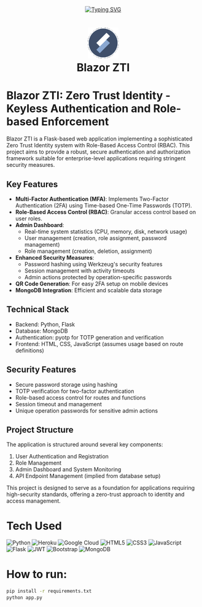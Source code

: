 <div align="center">

[![Typing SVG](https://readme-typing-svg.demolab.com?font=Fira+Code&size=60&pause=800&center=true&vCenter=true&random=false&width=535&height=100&lines=Blazor+ZTI+🔥)](https://git.io/typing-svg)

</div>



<div align="center">
      <h1> <img src="static/images/logo.png" width="80px"><br/>Blazor ZTI</h1>
     </div>
<!-- <p align="center"> <a href="https://linkedin.com/in/kvhkc" target="_blank"><img alt="" src="https://img.shields.io/badge/LinkedIn-0077B5?style=normal&logo=linkedin&logoColor=white" style="vertical-align:center" /></a> </p> -->

# Blazor ZTI: Zero Trust Identity - Keyless Authentication and Role-based Enforcement

Blazor ZTI is a Flask-based web application implementing a sophisticated Zero Trust Identity system with Role-Based Access Control (RBAC). This project aims to provide a robust, secure authentication and authorization framework suitable for enterprise-level applications requiring stringent security measures.

## Key Features

- **Multi-Factor Authentication (MFA)**: Implements Two-Factor Authentication (2FA) using Time-based One-Time Passwords (TOTP).
- **Role-Based Access Control (RBAC)**: Granular access control based on user roles.
- **Admin Dashboard**: 
  - Real-time system statistics (CPU, memory, disk, network usage)
  - User management (creation, role assignment, password management)
  - Role management (creation, deletion, assignment)
- **Enhanced Security Measures**:
  - Password hashing using Werkzeug's security features
  - Session management with activity timeouts
  - Admin actions protected by operation-specific passwords
- **QR Code Generation**: For easy 2FA setup on mobile devices
- **MongoDB Integration**: Efficient and scalable data storage

## Technical Stack

- Backend: Python, Flask
- Database: MongoDB
- Authentication: pyotp for TOTP generation and verification
- Frontend: HTML, CSS, JavaScript (assumes usage based on route definitions)

## Security Features

- Secure password storage using hashing
- TOTP verification for two-factor authentication
- Role-based access control for routes and functions
- Session timeout and management
- Unique operation passwords for sensitive admin actions

## Project Structure

The application is structured around several key components:

1. User Authentication and Registration
2. Role Management
3. Admin Dashboard and System Monitoring
4. API Endpoint Management (implied from database setup)

This project is designed to serve as a foundation for applications requiring high-security standards, offering a zero-trust approach to identity and access management.

# Tech Used
 ![Python](https://img.shields.io/badge/python-3670A0?style=for-the-badge&logo=python&logoColor=ffdd54) ![Heroku](https://img.shields.io/badge/heroku-%23430098.svg?style=for-the-badge&logo=heroku&logoColor=white) ![Google Cloud](https://img.shields.io/badge/Google%20Cloud-%234285F4.svg?style=for-the-badge&logo=google-cloud&logoColor=white) ![HTML5](https://img.shields.io/badge/html5-%23E34F26.svg?style=for-the-badge&logo=html5&logoColor=white) ![CSS3](https://img.shields.io/badge/css3-%231572B6.svg?style=for-the-badge&logo=css3&logoColor=white) ![JavaScript](https://img.shields.io/badge/javascript-%23323330.svg?style=for-the-badge&logo=javascript&logoColor=%23F7DF1E) ![Flask](https://img.shields.io/badge/flask-%23000.svg?style=for-the-badge&logo=flask&logoColor=white) ![JWT](https://img.shields.io/badge/JWT-black?style=for-the-badge&logo=JSON%20web%20tokens) ![Bootstrap](https://img.shields.io/badge/bootstrap-%23563D7C.svg?style=for-the-badge&logo=bootstrap&logoColor=white) ![MongoDB](https://img.shields.io/badge/MongoDB-%234ea94b.svg?style=for-the-badge&logo=mongodb&logoColor=white)
      
# How to run:
```bash
pip install -r requirements.txt
python app.py
```
    